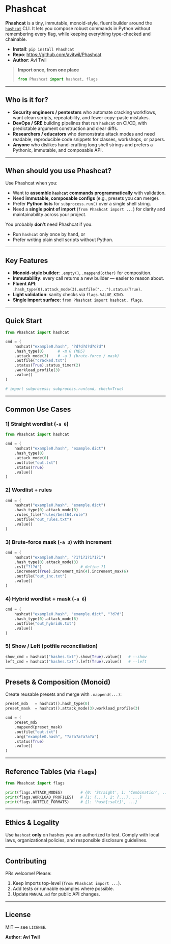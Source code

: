 
# Phashcat

**Phashcat** is a tiny, immutable, monoid-style, fluent builder around the
[`hashcat`](https://hashcat.net/hashcat/) CLI. It lets you compose robust
commands in Python without remembering every flag, while keeping everything
type-checked and chainable.

- **Install**: `pip install Phashcat`
- **Repo**: https://github.com/avitwil/Phashcat
- **Author**: Avi Twil

> **Import once, from one place**
>
> ```python
> from Phashcat import hashcat, flags
> ```

---

## Who is it for?

- **Security engineers / pentesters** who automate cracking workflows, want
  clean scripts, repeatability, and fewer copy–paste mistakes.
- **DevOps / SRE** building pipelines that run `hashcat` on CI/CD, with
  predictable argument construction and clear diffs.
- **Researchers / educators** who demonstrate attack modes and need readable,
  reproducible code snippets for classes, workshops, or papers.
- **Anyone** who dislikes hand-crafting long shell strings and prefers a
  Pythonic, immutable, and composable API.

---

## When should you use Phashcat?

Use Phashcat when you:

- Want to **assemble `hashcat` commands programmatically** with validation.
- Need **immutable, composable configs** (e.g., presets you can merge).
- Prefer **Python lists** for `subprocess.run()` over a single shell string.
- Need a **single point of import** (`from Phashcat import ...`) for clarity
  and maintainability across your project.

You probably **don’t** need Phashcat if you:
- Run `hashcat` only once by hand, or
- Prefer writing plain shell scripts without Python.

---

## Key Features

- **Monoid-style builder**: `.empty()`, `.mappend(other)` for composition.
- **Immutability**: every call returns a new builder — easier to reason about.
- **Fluent API**: `.hash_type(0).attack_mode(3).outfile("...").status(True)`.
- **Light validation**: sanity checks via `flags.VALUE_KIND`.
- **Single import surface**: `from Phashcat import hashcat, flags`.

---

## Quick Start

```python
from Phashcat import hashcat

cmd = (
    hashcat("example0.hash", "?d?d?d?d?d?d")
    .hash_type(0)      # -m 0 (MD5)
    .attack_mode(3)    # -a 3 (brute-force / mask)
    .outfile("cracked.txt")
    .status(True).status_timer(2)
    .workload_profile(3)
    .value()
)

# import subprocess; subprocess.run(cmd, check=True)
````

---

## Common Use Cases

### 1) Straight wordlist (`-a 0`)

```python
from Phashcat import hashcat

cmd = (
    hashcat("example0.hash", "example.dict")
    .hash_type(0)
    .attack_mode(0)
    .outfile("out.txt")
    .status(True)
    .value()
)
```

### 2) Wordlist + rules

```python
cmd = (
    hashcat("example0.hash", "example.dict")
    .hash_type(0).attack_mode(0)
    .rules_file("rules/best64.rule")
    .outfile("out_rules.txt")
    .value()
)
```

### 3) Brute-force mask (`-a 3`) with increment

```python
cmd = (
    hashcat("example0.hash", "?1?1?1?1?1?1")
    .hash_type(0).attack_mode(3)
    .cs1("?l?d")                 # define ?1
    .increment(True).increment_min(4).increment_max(6)
    .outfile("out_inc.txt")
    .value()
)
```

### 4) Hybrid wordlist + mask (`-a 6`)

```python
cmd = (
    hashcat("example0.hash", "example.dict", "?d?d")
    .hash_type(0).attack_mode(6)
    .outfile("out_hybrid6.txt")
    .value()
)
```

### 5) Show / Left (potfile reconciliation)

```python
show_cmd = hashcat("hashes.txt").show(True).value()   # --show
left_cmd = hashcat("hashes.txt").left(True).value()   # --left
```

---

## Presets & Composition (Monoid)

Create reusable presets and merge with `.mappend(...)`:

```python
preset_md5   = hashcat().hash_type(0)
preset_mask  = hashcat().attack_mode(3).workload_profile(3)

cmd = (
    preset_md5
    .mappend(preset_mask)
    .outfile("out.txt")
    .arg("example0.hash", "?a?a?a?a?a?a")
    .status(True)
    .value()
)
```

---

## Reference Tables (via `flags`)

```python
from Phashcat import flags

print(flags.ATTACK_MODES)        # {0: 'Straight', 1: 'Combination', ...}
print(flags.WORKLOAD_PROFILES)   # {1: {...}, 2: {...}, ...}
print(flags.OUTFILE_FORMATS)     # {1: 'hash[:salt]', ...}
```

---

## Ethics & Legality

Use `hashcat` **only** on hashes you are authorized to test. Comply with
local laws, organizational policies, and responsible disclosure guidelines.

---

## Contributing

PRs welcome! Please:

1. Keep imports top-level (`from Phashcat import ...`).
2. Add tests or runnable examples where possible.
3. Update `MANUAL.md` for public API changes.

---

## License

MIT — see `LICENSE`.

**Author: Avi Twil**

